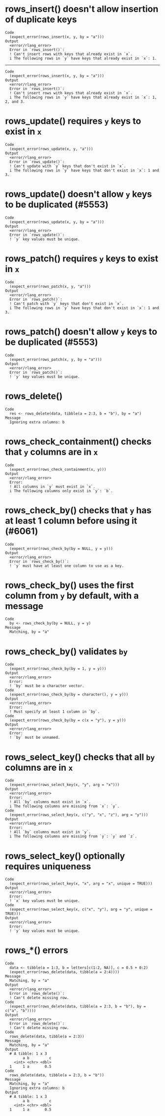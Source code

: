 # rows_insert() doesn't allow insertion of duplicate keys

    Code
      (expect_error(rows_insert(x, y, by = "a")))
    Output
      <error/rlang_error>
      Error in `rows_insert()`:
      ! Can't insert rows with keys that already exist in `x`.
      i The following rows in `y` have keys that already exist in `x`: 1.

---

    Code
      (expect_error(rows_insert(x, y, by = "a")))
    Output
      <error/rlang_error>
      Error in `rows_insert()`:
      ! Can't insert rows with keys that already exist in `x`.
      i The following rows in `y` have keys that already exist in `x`: 1, 2, and 3.

# rows_update() requires `y` keys to exist in `x`

    Code
      (expect_error(rows_update(x, y, "a")))
    Output
      <error/rlang_error>
      Error in `rows_update()`:
      ! Can't update with `y` keys that don't exist in `x`.
      i The following rows in `y` have keys that don't exist in `x`: 1 and 3.

# rows_update() doesn't allow `y` keys to be duplicated (#5553)

    Code
      (expect_error(rows_update(x, y, by = "a")))
    Output
      <error/rlang_error>
      Error in `rows_update()`:
      ! `y` key values must be unique.

# rows_patch() requires `y` keys to exist in `x`

    Code
      (expect_error(rows_patch(x, y, "a")))
    Output
      <error/rlang_error>
      Error in `rows_patch()`:
      ! Can't patch with `y` keys that don't exist in `x`.
      i The following rows in `y` have keys that don't exist in `x`: 1 and 3.

# rows_patch() doesn't allow `y` keys to be duplicated (#5553)

    Code
      (expect_error(rows_patch(x, y, by = "a")))
    Output
      <error/rlang_error>
      Error in `rows_patch()`:
      ! `y` key values must be unique.

# rows_delete()

    Code
      res <- rows_delete(data, tibble(a = 2:3, b = "b"), by = "a")
    Message
      Ignoring extra columns: b

# rows_check_containment() checks that `y` columns are in `x`

    Code
      (expect_error(rows_check_containment(x, y)))
    Output
      <error/rlang_error>
      Error:
      ! All columns in `y` must exist in `x`.
      i The following columns only exist in `y`: `b`.

# rows_check_by() checks that `y` has at least 1 column before using it (#6061)

    Code
      (expect_error(rows_check_by(by = NULL, y = y)))
    Output
      <error/rlang_error>
      Error in `rows_check_by()`:
      ! `y` must have at least one column to use as a key.

# rows_check_by() uses the first column from `y` by default, with a message

    Code
      by <- rows_check_by(by = NULL, y = y)
    Message
      Matching, by = "a"

# rows_check_by() validates `by`

    Code
      (expect_error(rows_check_by(by = 1, y = y)))
    Output
      <error/rlang_error>
      Error:
      ! `by` must be a character vector.
    Code
      (expect_error(rows_check_by(by = character(), y = y)))
    Output
      <error/rlang_error>
      Error:
      ! Must specify at least 1 column in `by`.
    Code
      (expect_error(rows_check_by(by = c(x = "y"), y = y)))
    Output
      <error/rlang_error>
      Error:
      ! `by` must be unnamed.

# rows_select_key() checks that all `by` columns are in `x`

    Code
      (expect_error(rows_select_key(x, "y", arg = "x")))
    Output
      <error/rlang_error>
      Error:
      ! All `by` columns must exist in `x`.
      i The following columns are missing from `x`: `y`.
    Code
      (expect_error(rows_select_key(x, c("y", "x", "z"), arg = "y")))
    Output
      <error/rlang_error>
      Error:
      ! All `by` columns must exist in `y`.
      i The following columns are missing from `y`: `y` and `z`.

# rows_select_key() optionally requires uniqueness

    Code
      (expect_error(rows_select_key(x, "x", arg = "x", unique = TRUE)))
    Output
      <error/rlang_error>
      Error:
      ! `x` key values must be unique.
    Code
      (expect_error(rows_select_key(x, c("x", "y"), arg = "y", unique = TRUE)))
    Output
      <error/rlang_error>
      Error:
      ! `y` key values must be unique.

# rows_*() errors

    Code
      data <- tibble(a = 1:3, b = letters[c(1:2, NA)], c = 0.5 + 0:2)
      (expect_error(rows_delete(data, tibble(a = 2:4))))
    Message
      Matching, by = "a"
    Output
      <error/rlang_error>
      Error in `rows_delete()`:
      ! Can't delete missing row.
    Code
      (expect_error(rows_delete(data, tibble(a = 2:3, b = "b"), by = c("a", "b"))))
    Output
      <error/rlang_error>
      Error in `rows_delete()`:
      ! Can't delete missing row.
    Code
      rows_delete(data, tibble(a = 2:3))
    Message
      Matching, by = "a"
    Output
      # A tibble: 1 x 3
            a b         c
        <int> <chr> <dbl>
      1     1 a       0.5
    Code
      rows_delete(data, tibble(a = 2:3, b = "b"))
    Message
      Matching, by = "a"
      Ignoring extra columns: b
    Output
      # A tibble: 1 x 3
            a b         c
        <int> <chr> <dbl>
      1     1 a       0.5

